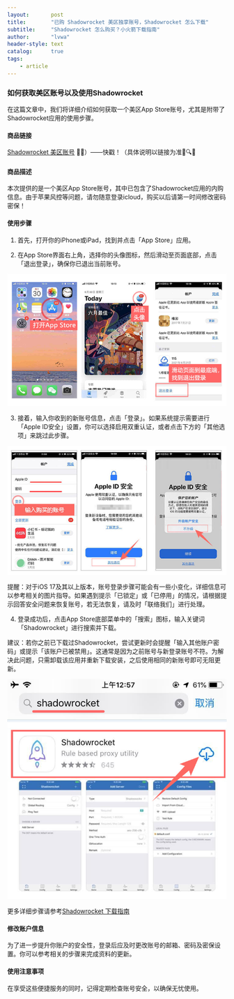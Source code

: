 ```yaml
---
layout:       post
title:        "已购 Shadowrocket 美区独享账号，Shadowrocket 怎么下载"
subtitle:     "Shadowrocket 怎么购买？小火箭下载指南"
author:       "lvwa"
header-style: text
catalog:      true
tags:
    - article
---
```


### 如何获取美区账号以及使用Shadowrocket

在这篇文章中，我们将详细介绍如何获取一个美区App Store账号，尤其是附带了Shadowrocket应用的使用步骤。

#### 商品链接
[Shadowrocket 美区账号](http://lvwapro.idaa.me?cid=2&mid=137) 🛒✨）——快戳！（具体说明以链接为准🛒🔍🎉


#### 商品描述
本次提供的是一个美区App Store账号，其中已包含了Shadowrocket应用的内购信息。由于苹果风控等问题，请勿随意登录icloud，购买以后请第一时间修改密码密保！

#### 使用步骤
1. 首先，打开你的iPhone或iPad，找到并点击「App Store」应用。

2. 在App Store界面右上角，选择你的头像图标，然后滑动至页面底部，点击「退出登录」，确保你已退出当前账号。

![image](/img/2025-03-24/article_2025-03-24_172417_appstoresh_img1.jpg)

3. 接着，输入你收到的新账号信息，点击「登录」。如果系统提示需要进行「Apple ID安全」设置，你可以选择启用双重认证，或者点击下方的「其他选项」来跳过此步骤。

![image](/img/2025-03-24/article_2025-03-24_172418_appstoresh_img2.jpg)

提醒：对于iOS 17及其以上版本，账号登录步骤可能会有一些小变化，详细信息可以参考相关的图片指导。如果遇到提示「已锁定」或「已停用」的情况，请根据提示回答安全问题来恢复账号，若无法恢复，请及时「联络我们」进行处理。

4. 登录成功后，点击App Store底部菜单中的「搜索」图标，输入关键词「Shadowrocket」进行搜索并下载。

建议：若你之前已下载过Shadowrocket，尝试更新时会提醒「输入其他账户密码」或提示「该账户已被禁用」。这通常是因为之前账号与新登录账号不符。为解决此问题，只需卸载该应用并重新下载安装，之后使用相同的新账号即可无阻更新。

![image](/img/2025-03-24/article_2025-03-24_172418_appstoresh_img3.jpg)

更多详细步骤请参考[Shadowrocket 下载指南](https://docs.itestfight.com/apple-id/shi-yong-jiao-cheng)
#### 修改账户信息
为了进一步提升你账户的安全性，登录后应及时更改账号的邮箱、密码及密保设置。你可以参考相关的步骤来完成资料的更新。

#### 使用注意事项
在享受这些便捷服务的同时，记得定期检查账号安全，以确保无忧使用。